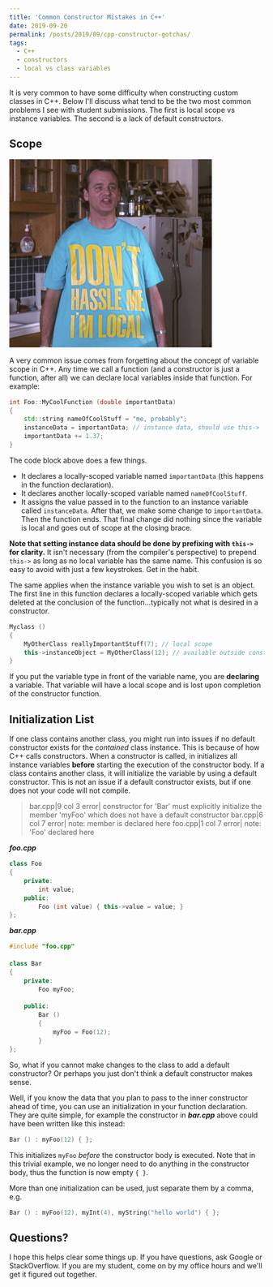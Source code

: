 ```yaml
---
title: 'Common Constructor Mistakes in C++'
date: 2019-09-20
permalink: /posts/2019/09/cpp-constructor-gotchas/
tags:
  - C++
  - constructors
  - local vs class variables
---
```


It is very common to have some difficulty when constructing custom classes in C++.
Below I'll discuss what tend to be the two most common problems I see with student submissions.
The first is local scope vs instance variables.
The second is a lack of default constructors.

## Scope
![Don't Hassle Me, I'm Local shirt from What About Bob](/images/im-local.jpg)

A very common issue comes from forgetting about the concept of variable scope in C++.
Any time we call a function (and a constructor is just a function, after all) we can declare local variables inside that function.
For example:
```cpp
int Foo::MyCoolFunction (double importantData)
{
	std::string nameOfCoolStuff = "me, probably";
	instanceData = importantData; // instance data, should use this->
	importantData += 1.37;
}
```

The code block above does a few things.
* It declares a locally-scoped variable named `importantData` (this happens in the function declaration).
* It declares another locally-scoped variable named `nameOfCoolStuff`.
* It assigns the value passed in to the function to an instance variable called `instanceData`.
After that, we make some change to `importantData`.
Then the function ends.
That final change did nothing since the variable is local and goes out of scope at the closing brace.

**Note that setting instance data should be done by prefixing with `this->` for clarity.**
It isn't necessary (from the compiler's perspective) to prepend `this->` as long as no local variable has the same name.
This confusion is so easy to avoid with just a few keystrokes.
Get in the habit.

The same applies when the instance variable you wish to set is an object.
The first line in this function declares a locally-scoped variable which gets deleted at the conclusion of the function...typically not what is desired in a constructor.

```cpp
Myclass ()
{
    MyOtherClass reallyImportantStuff(7); // local scope
    this->instanceObject = MyOtherClass(12); // available outside constructor
}
```

If you put the variable type in front of the variable name, you are **declaring** a variable.
That variable will have a local scope and is lost upon completion of the constructor function.

## Initialization List
If one class contains another class, you might run into issues if no default constructor exists for the _contained_ class instance.
This is because of how C++ calls constructors.
When a constructor is called, in initializes all instance variables **before** starting the execution of the constructor body.
If a class contains another class, it will initialize the variable by using a default constructor.
This is not an issue if a default constructor exists, but if one does not your code will not compile.

> bar.cpp\|9 col 3 error\| constructor for 'Bar' must explicitly initialize the member 'myFoo' which does not have a default constructor
> bar.cpp\|6 col 7 error\| note: member is declared here
> foo.cpp\|1 col 7 error\| note: 'Foo' declared here


_**foo.cpp**_
```cpp
class Foo
{
	private:
		int value;
	public:
		Foo (int value) { this->value = value; }
};

```

_**bar.cpp**_
```cpp
#include "foo.cpp"

class Bar
{
	private:
		Foo myFoo;

	public:
		Bar ()
		{
			myFoo = Foo(12);
		}
};
```

So, what if you cannot make changes to the class to add a default constructor?
Or perhaps you just don't think a default constructor makes sense.

Well, if you know the data that you plan to pass to the inner constructor ahead of time, you can use an initialization in your function declaration.
They are quite simple, for example the constructor in _**bar.cpp**_ above could have been written like this instead:

```cpp
Bar () : myFoo(12) { };
```

This initializes `myFoo` _before_ the constructor body is executed.
Note that in this trivial example, we no longer need to do anything in the constructor body, thus the function is now empty `{ }`.

More than one initialization can be used, just separate them by a comma, e.g.
```cpp
Bar () : myFoo(12), myInt(4), myString("hello world") { };
```

## Questions?
I hope this helps clear some things up.
If you have questions, ask Google or StackOverflow.
If you are my student, come on by my office hours and we'll get it figured out together.